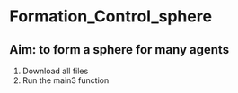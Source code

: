 # Formation_Control_sphere
## Aim: to form a sphere for many agents
1. Download all files
2. Run the main3 function
